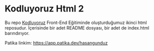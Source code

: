 # Kodluyoruz Html 2
Bu repo [Kodluyoruz](https://www.kodluyoruz.org) Front-End Eğitiminde oluşturduğumuz ikinci html reposudur. İçerisinde bir adet README dosyası, bir adet de index.html barındırıyor.

Patika linkim: https://app.patika.dev/hasangunduz
